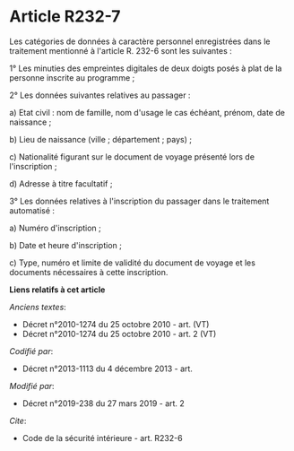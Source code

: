 # Article R232-7

Les catégories de données à caractère personnel enregistrées dans le traitement mentionné à l'article R. 232-6 sont les
suivantes :

1° Les minuties des empreintes digitales de deux doigts posés à plat de la personne inscrite au programme ;

2° Les données suivantes relatives au passager :

a) Etat civil : nom de famille, nom d'usage le cas échéant, prénom, date de naissance ;

b) Lieu de naissance (ville ; département ; pays) ;

c) Nationalité figurant sur le document de voyage présenté lors de l'inscription ;

d) Adresse à titre facultatif ;

3° Les données relatives à l'inscription du passager dans le traitement automatisé :

a) Numéro d'inscription ;

b) Date et heure d'inscription ;

c) Type, numéro et limite de validité du document de voyage et les documents nécessaires à cette inscription.

**Liens relatifs à cet article**

_Anciens textes_:

  - Décret n°2010-1274 du 25 octobre 2010 - art. (VT)
  - Décret n°2010-1274 du 25 octobre 2010 - art. 2 (VT)

_Codifié par_:

  - Décret n°2013-1113 du 4 décembre 2013 - art.

_Modifié par_:

  - Décret n°2019-238 du 27 mars 2019 - art. 2

_Cite_:

  - Code de la sécurité intérieure - art. R232-6
